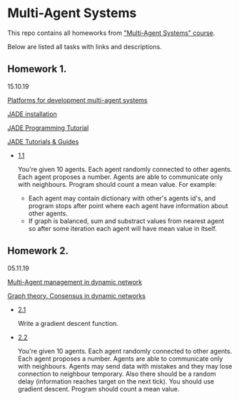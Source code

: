 # Multi-Agent Systems

This repo contains all homeworks from ["Multi-Agent Systems" course](https://github.com/SmirnovAlexander/MultiAgentSystems/tree/master/materials).

Below are listed all tasks with links and descriptions.


## Homework 1. 
15.10.19

[Platforms for development multi-agent systems](https://github.com/SmirnovAlexander/MultiAgentSystems/blob/master/materials/MT_lec04.pdf)

[JADE installation](https://github.com/SmirnovAlexander/MultiAgentSystems/blob/master/materials/Установка%20и%20работа%20с%20JADE.pdf)

[JADE Programming Tutorial](https://jade.tilab.com/doc/tutorials/JADEProgramming-Tutorial-for-beginners.pdf)

[JADE Tutorials & Guides](https://jade.tilab.com/documentation/tutorials-guides/)

- [1.1]()

   You're given 10 agents. Each agent randomly connected to other agents. Each agent proposes a number. Agents are able to communicate only with neighbours. Program should count a mean value. For example: 
   - Each agent may contain dictionary with other's agents id's, and program stops after point where each agent have information about other agents. 
   - If graph is balanced, sum and substract values from nearest agent so after some iteration each agent will have mean value in itself.


## Homework 2. 
05.11.19

[Multi-Agent management in dynamic network](https://github.com/SmirnovAlexander/MultiAgentSystems/blob/master/materials/MT_lec06.pdf)

[Graph theory. Consensus in dynamic networks](https://github.com/SmirnovAlexander/MultiAgentSystems/blob/master/materials/MT_lec07.pdf)

 - [2.1]()
 
   Write a gradient descent function.
   
 - [2.2]()
 
   You're given 10 agents. Each agent randomly connected to other agents. Each agent proposes a number. Agents are able to communicate only with neighbours. Agents may send data with mistakes and they may lose connection to neighbour temporary. Also there should be a random delay (information reaches target on the next tick). You should use gradient descent. Program should count a mean value.
